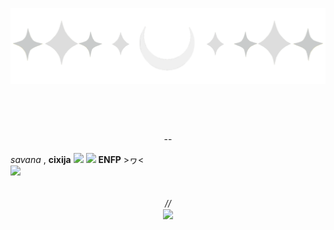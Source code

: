<p align= "center">
<img src="https://github.com/RiyanPC/RiyanPC/blob/main/resources/border.png">
</p>
<p align = "center">
  <img src = "">
</p>
</br>
<p align = "center">
  --
</p>

<i>savana</i> , <b>cixija</b> <img src=".gif" width=10>
<img src="https://files.catbox.moe/a12rm9.gif" width=10> <b>ENFP</b> >ヮ<
<br> <img src="https://files.catbox.moe/tofh6d.png" width=200>
<br> <img src="" width=400>

<p align="center">
<img src="">ㅤ <i> // </i>  ㅤ<img src="">
<br> <img src="https://files.catbox.moe/lymq7p.png" width=100>
</p>



<!-- <code><img height="20" src="https://raw.githubusercontent.com/github/explore/80688e429a7d4ef2fca1e82350fe8e3517d3494d/topics/html/html.png"></code>
<code><img height="20" src="https://raw.githubusercontent.com/github/explore/80688e429a7d4ef2fca1e82350fe8e3517d3494d/topics/css/css.png"></code>
<code><img height="20" src="https://raw.githubusercontent.com/github/explore/80688e429a7d4ef2fca1e82350fe8e3517d3494d/topics/javascript/javascript.png"></code>
<code><img height="20" src="https://raw.githubusercontent.com/github/explore/80688e429a7d4ef2fca1e82350fe8e3517d3494d/topics/mysql/mysql.png"></code>
<code><img height="20" src="https://upload.wikimedia.org/wikipedia/commons/thumb/b/bd/Logo_C_sharp.svg/1200px-Logo_C_sharp.svg.png" alt="C# logo"></code>
</details> --!>
